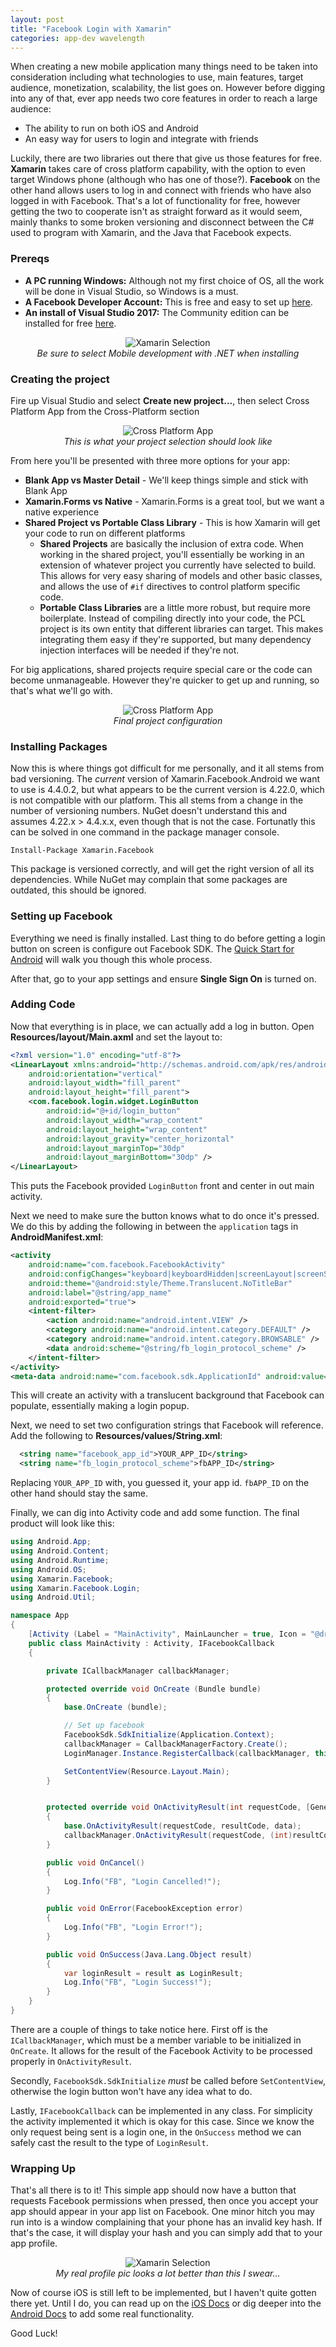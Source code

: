 ```yaml
---
layout: post
title: "Facebook Login with Xamarin"
categories: app-dev wavelength
---
```


When creating a new mobile application many things need to be taken into consideration including what technologies to use, main features, target audience, monetization, scalability, the list goes on. However before digging into any of that, ever app needs two core features in order to reach a large audience:

* The ability to run on both iOS and Android
* An easy way for users to login and integrate with friends

Luckily, there are two libraries out there that give us those features for free. **Xamarin** takes care of cross platform capability, with the option to even target Windows phone (although who has one of those?). **Facebook** on the other hand allows users to log in and connect with friends who have also logged in with Facebook. That's a lot of functionality for free, however getting the two to cooperate isn't as straight forward as it would seem, mainly thanks to some broken versioning and disconnect between the C# used to program with Xamarin, and the Java that Facebook expects.
### Prereqs
* **A PC running Windows:** Although not my first choice of OS, all the work will be done in Visual Studio, so Windows is a must.
* **A Facebook Developer Account:** This is free and easy to set up [here](https://developers.facebook.com/).
* **An install of Visual Studio 2017:** The Community edition can be installed for free [here](https://www.visualstudio.com/).

<p style="text-align: center">
  <img src="{{ "/assets/img/mobiledev.png" | prepend: site.baseurl }}" alt="Xamarin Selection" />
  <br />
  <em>Be sure to select Mobile development with .NET when installing</em>
</p>

### Creating the project
Fire up Visual Studio and select **Create new project...**, then select Cross Platform App from the Cross-Platform section

<p style="text-align: center">
  <img src="{{ "/assets/img/projselect.png" | prepend: site.baseurl }}" alt="Cross Platform App" />
  <br />
  <em>This is what your project selection should look like</em>
</p>

From here you'll be presented with three more options for your app:
* **Blank App vs Master Detail** - We'll keep things simple and stick with Blank App
* **Xamarin.Forms vs Native** - Xamarin.Forms is a great tool, but we want a native experience
* **Shared Project vs Portable Class Library** - This is how Xamarin will get your code to run on different platforms
  * **Shared Projects** are basically the inclusion of extra code. When working in the shared project, you'll essentially be working in an extension of whatever project you currently have selected to build. This allows for very easy sharing of models and other basic classes, and allows the use of `#if` directives to control platform specific code.
  * **Portable Class Libraries** are a little more robust, but require more boilerplate. Instead of compiling directly into your code, the PCL project is its own entity that different libraries can target. This makes integrating them easy if they're supported, but many dependency injection interfaces will be needed if they're not.

For big applications, shared projects require special care or the code can become unmanageable. However they're quicker to get up and running, so that's what we'll go with.

<p style="text-align: center">
  <img src="{{ "/assets/img/projconfig.png" | prepend: site.baseurl }}" alt="Cross Platform App" />
  <br />
  <em>Final project configuration</em>
</p>

### Installing Packages
Now this is where things got difficult for me personally, and it all stems from bad versioning. The *current* version of Xamarin.Facebook.Android we want to use is 4.4.0.2, but what appears to be the current version is 4.22.0, which is not compatible with our platform. This all stems from a change in the number of versioning numbers. NuGet doesn't understand this and assumes 4.22.x > 4.4.x.x, even though that is not the case. Fortunatly this can be solved in one command in the package manager console.

```
Install-Package Xamarin.Facebook
```

This package is versioned correctly, and will get the right version of all its dependencies. While NuGet may complain that some packages are outdated, this should be ignored.

### Setting up Facebook
Everything we need is finally installed. Last thing to do before getting a login button on screen is configure out Facebook SDK. The [Quick Start for Android](https://developers.facebook.com/quickstarts/?platform=android) will walk you though this whole process.

After that, go to your app settings and ensure **Single Sign On** is turned on.

### Adding Code
Now that everything is in place, we can actually add a log in button. Open **Resources/layout/Main.axml** and set the layout to:
```xml
<?xml version="1.0" encoding="utf-8"?>
<LinearLayout xmlns:android="http://schemas.android.com/apk/res/android"
    android:orientation="vertical"
    android:layout_width="fill_parent"
    android:layout_height="fill_parent">
    <com.facebook.login.widget.LoginButton
        android:id="@+id/login_button"
        android:layout_width="wrap_content"
        android:layout_height="wrap_content"
        android:layout_gravity="center_horizontal"
        android:layout_marginTop="30dp"
        android:layout_marginBottom="30dp" />
</LinearLayout>
```

This puts the Facebook provided `LoginButton` front and center in out main activity.

Next we need to make sure the button knows what to do once it's pressed. We do this by adding the following in between the `application` tags in **AndroidManifest.xml**:

```xml
<activity
    android:name="com.facebook.FacebookActivity"
    android:configChanges="keyboard|keyboardHidden|screenLayout|screenSize|orientation"
    android:theme="@android:style/Theme.Translucent.NoTitleBar"
    android:label="@string/app_name"
    android:exported="true">
    <intent-filter>
        <action android:name="android.intent.VIEW" />
        <category android:name="android.intent.category.DEFAULT" />
        <category android:name="android.intent.category.BROWSABLE" />
        <data android:scheme="@string/fb_login_protocol_scheme" />
    </intent-filter>
</activity>
<meta-data android:name="com.facebook.sdk.ApplicationId" android:value="@string/facebook_app_id" />
```

This will create an activity with a translucent background that Facebook can populate, essentially making a login popup.

Next, we need to set two configuration strings that Facebook will reference. Add the following to **Resources/values/String.xml**:

```xml
  <string name="facebook_app_id">YOUR_APP_ID</string>
  <string name="fb_login_protocol_scheme">fbAPP_ID</string>
```

Replacing `YOUR_APP_ID` with, you guessed it, your app id. `fbAPP_ID` on the other hand should stay the same.

Finally, we can dig into Activity code and add some function. The final product will look like this:

```c#
using Android.App;
using Android.Content;
using Android.Runtime;
using Android.OS;
using Xamarin.Facebook;
using Xamarin.Facebook.Login;
using Android.Util;

namespace App
{
    [Activity (Label = "MainActivity", MainLauncher = true, Icon = "@drawable/icon")]
    public class MainActivity : Activity, IFacebookCallback
    {

        private ICallbackManager callbackManager;

        protected override void OnCreate (Bundle bundle)
        {
            base.OnCreate (bundle);

            // Set up facebook
            FacebookSdk.SdkInitialize(Application.Context);
            callbackManager = CallbackManagerFactory.Create();
            LoginManager.Instance.RegisterCallback(callbackManager, this);

            SetContentView(Resource.Layout.Main);
        }


        protected override void OnActivityResult(int requestCode, [GeneratedEnum] Result resultCode, Intent data)
        {
            base.OnActivityResult(requestCode, resultCode, data);
            callbackManager.OnActivityResult(requestCode, (int)resultCode, data);
        }

        public void OnCancel()
        {
            Log.Info("FB", "Login Cancelled!");
        }

        public void OnError(FacebookException error)
        {
            Log.Info("FB", "Login Error!");
        }

        public void OnSuccess(Java.Lang.Object result)
        {
            var loginResult = result as LoginResult;
            Log.Info("FB", "Login Success!");
        }
    }
}
```

There are a couple of things to take notice here. First off is the `ICallbackManager`, which must be a member variable to be initialized in `OnCreate`. It allows for the result of the Facebook Activity to be processed properly in `OnActivityResult`.

Secondly, `FacebookSdk.SdkInitialize` *must* be called before `SetContentView`, otherwise the login button won't have any idea what to do.

Lastly, `IFacebookCallback` can be implemented in any class. For simplicity the activity implemented it which is okay for this case. Since we know the only request being sent is a login one, in the `OnSuccess` method we can safely cast the result to the type of `LoginResult`.

### Wrapping Up
That's all there is to it! This simple app should now have a button that requests Facebook permissions when pressed, then once you accept your app should appear in your app list on Facebook. One minor hitch you may run into is a window complaining that your phone has an invalid key hash. If that's the case, it will display your hash and you can simply add that to your app profile.

<p style="text-align: center">
  <img src="{{ "/assets/img/fblogin.png" | prepend: site.baseurl }}" alt="Xamarin Selection" />
  <br />
  <em>My real profile pic looks a lot better than this I swear...</em>
</p>

Now of course iOS is still left to be implemented, but I haven't quite gotten there yet. Until I do, you can read up on the [iOS Docs](https://developers.facebook.com/docs/facebook-login/ios) or dig deeper into the [Android Docs](https://developers.facebook.com/docs/facebook-login/android) to add some real functionality.

Good Luck!
